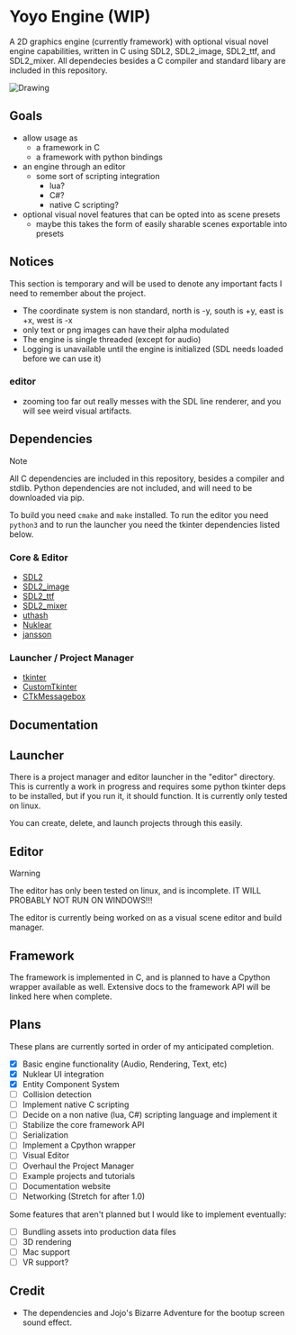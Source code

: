 # Yoyo Engine (WIP)

A 2D graphics engine (currently framework) with optional visual novel engine capabilities, written in C using SDL2, SDL2_image, SDL2_ttf, and SDL2_mixer. All dependecies besides a C compiler and standard libary are included in this repository.

![Drawing](https://github.com/Yoyolick/SCDG/assets/43967290/f98545d1-c4ba-419e-a674-da436f591d23)

## Goals

- allow usage as
  - a framework in C
  - a framework with python bindings
- an engine through an editor
  - some sort of scripting integration
    - lua?
    - C#?
    - native C scripting?
- optional visual novel features that can be opted into as scene presets
  - maybe this takes the form of easily sharable scenes exportable into presets

## Notices

This section is temporary and will be used to denote any important facts I need to remember about the project.

- The coordinate system is non standard, north is -y, south is +y, east is +x, west is -x
- only text or png images can have their alpha modulated
- The engine is single threaded (except for audio)
- Logging is unavailable until the engine is initialized (SDL needs loaded before we can use it)

### editor

- zooming too far out really messes with the SDL line renderer, and you will see weird visual artifacts.

## Dependencies

> [!NOTE]  
> All C dependencies are included in this repository, besides a compiler and stdlib. Python dependencies are not included, and will need to be downloaded via pip.

To build you need `cmake` and `make` installed. To run the editor you need `python3` and to run the launcher you need the tkinter dependencies listed below.

### Core & Editor

- [SDL2](https://www.libsdl.org/)
- [SDL2_image](https://www.libsdl.org/projects/SDL_image/)
- [SDL2_ttf](https://www.libsdl.org/projects/SDL_ttf/)
- [SDL2_mixer](https://www.libsdl.org/projects/SDL_mixer/)
- [uthash](https://github.com/troydhanson/uthash)
- [Nuklear](https://github.com/Immediate-Mode-UI/Nuklear)
- [jansson](https://github.com/akheron/jansson)

### Launcher / Project Manager

- [tkinter](https://docs.python.org/3/library/tkinter.html)
- [CustomTkinter](https://customtkinter.tomschimansky.com/)
- [CTkMessagebox](https://github.com/Akascape/CTkMessagebox)

## Documentation

## Launcher

There is a project manager and editor launcher in the "editor" directory. This is currently a work in progress and requires some python tkinter deps to be installed, but if you run it, it should function. It is currently only tested on linux.

You can create, delete, and launch projects through this easily.

## Editor

> [!WARNING]  
> The editor has only been tested on linux, and is incomplete. IT WILL PROBABLY NOT RUN ON WINDOWS!!!

The editor is currently being worked on as a visual scene editor and build manager.

## Framework

The framework is implemented in C, and is planned to have a Cpython wrapper available as well. Extensive docs to the framework API will be linked here when complete.

## Plans

These plans are currently sorted in order of my anticipated completion.

- [X] Basic engine functionality (Audio, Rendering, Text, etc)
- [X] Nuklear UI integration
- [x] Entity Component System
- [ ] Collision detection
- [ ] Implement native C scripting
- [ ] Decide on a non native (lua, C#) scripting language and implement it
- [ ] Stabilize the core framework API
- [ ] Serialization
- [ ] Implement a Cpython wrapper
- [ ] Visual Editor
- [ ] Overhaul the Project Manager
- [ ] Example projects and tutorials
- [ ] Documentation website
- [ ] Networking (Stretch for after 1.0)

Some features that aren't planned but I would like to implement eventually:

- [ ] Bundling assets into production data files
- [ ] 3D rendering
- [ ] Mac support
- [ ] VR support?

## Credit

- The dependencies and Jojo's Bizarre Adventure for the bootup screen sound effect.
